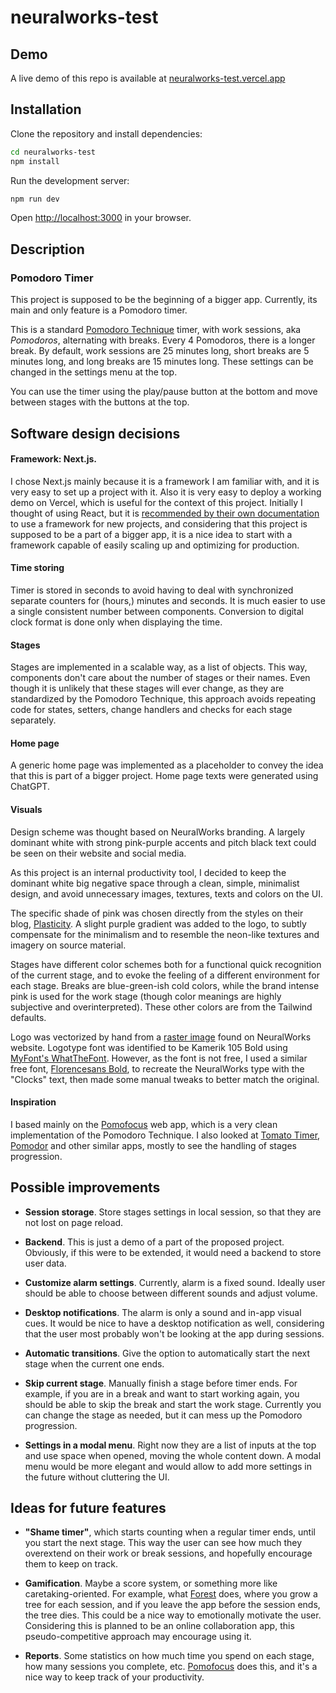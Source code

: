 # neuralworks-test

## Demo
A live demo of this repo is available at [neuralworks-test.vercel.app](https://neuralworks-test.vercel.app/)

## Installation
Clone the repository and install dependencies:
```bash
cd neuralworks-test
npm install
```
Run the development server:
```bash
npm run dev
```
Open [http://localhost:3000](http://localhost:3000) in your browser.

## Description
### Pomodoro Timer
This project is supposed to be the beginning of a bigger app. Currently, its main and only feature is a Pomodoro timer.

This is a standard [Pomodoro Technique](https://en.wikipedia.org/wiki/Pomodoro_Technique) timer, with work sessions, aka *Pomodoros*, alternating with breaks. Every 4 Pomodoros, there is a longer break. By default, work sessions are 25 minutes long, short breaks are 5 minutes long, and long breaks are 15 minutes long. These settings can be changed in the settings menu at the top.

You can use the timer using the play/pause button at the bottom and move between stages with the buttons at the top.

## Software design decisions
#### Framework: Next.js.
I chose Next.js mainly because it is a framework I am familiar with, and it is very easy to set up a project with it. Also it is very easy to deploy a working demo on Vercel, which is useful for the context of this project. Initially I thought of using React, but it is [recommended by their own documentation](https://react.dev/learn/start-a-new-react-project) to use a framework for new projects, and considering that this project is supposed to be a part of a bigger app, it is a nice idea to start with a framework capable of easily scaling up and optimizing for production.

#### Time storing
Timer is stored in seconds to avoid having to deal with synchronized separate counters for (hours,) minutes and seconds. It is much easier to use a single consistent number between components. Conversion to digital clock format is done only when displaying the time.

#### Stages
Stages are implemented in a scalable way, as a list of objects. This way, components don't care about the number of stages or their names. Even though it is unlikely that these stages will ever change, as they are standardized by the Pomodoro Technique, this approach avoids repeating code for states, setters, change handlers and checks for each stage separately.

#### Home page
A generic home page was implemented as a placeholder to convey the idea that this is part of a bigger project. Home page texts were generated using ChatGPT.

#### Visuals
Design scheme was thought based on NeuralWorks branding. A largely dominant white with strong pink-purple accents and pitch black text could be seen on their website and social media.

As this project is an internal productivity tool, I decided to keep the dominant white big negative space through a clean, simple, minimalist design, and avoid unnecessary images, textures, texts and colors on the UI.

The specific shade of pink was chosen directly from the styles on their blog, [Plasticity](https://plasticity.neuralworks.cl/). A slight purple gradient was added to the logo, to subtly compensate for the minimalism and to resemble the neon-like textures and imagery on source material.

Stages have different color schemes both for a functional quick recognition of the current stage, and to evoke the feeling of a different environment for each stage. Breaks are blue-green-ish cold colors, while the brand intense pink is used for the work stage (though color meanings are highly subjective and overinterpreted). These other colors are from the Tailwind defaults.

Logo was vectorized by hand from a [raster image](https://neuralworks.cl/wp-content/uploads/2021/07/logo-2-1024x176.png) found on NeuralWorks website. Logotype font was identified to be Kamerik 105 Bold using [MyFont's WhatTheFont](https://www.myfonts.com/pages/whatthefont). However, as the font is not free, I used a similar free font, [Florencesans Bold](https://www.dafont.com/es/florencesans.font), to recreate the NeuralWorks type with the "Clocks" text, then made some manual tweaks to better match the original.

#### Inspiration
I based mainly on the [Pomofocus](https://pomofocus.io/) web app, which is a very clean implementation of the Pomodoro Technique. I also looked at [Tomato Timer](https://tomato-timer.com/), [Pomodor](https://pomodor.app/timer) and other similar apps, mostly to see the handling of stages progression.

## Possible improvements
- **Session storage**. Store stages settings in local session, so that they are not lost on page reload.

- **Backend**. This is just a demo of a part of the proposed project. Obviously, if this were to be extended, it would need a backend to store user data.

- **Customize alarm settings**. Currently, alarm is a fixed sound. Ideally user should be able to choose between different sounds and adjust volume.

- **Desktop notifications**. The alarm is only a sound and in-app visual cues. It would be nice to have a desktop notification as well, considering that the user most probably won't be looking at the app during sessions.

- **Automatic transitions**. Give the option to automatically start the next stage when the current one ends.

- **Skip current stage**. Manually finish a stage before timer ends. For example, if you are in a break and want to start working again, you should be able to skip the break and start the work stage. Currently you can change the stage as needed, but it can mess up the Pomodoro progression.

- **Settings in a modal menu**. Right now they are a list of inputs at the top and use space when opened, moving the whole content down. A modal menu would be more elegant and would allow to add more settings in the future without cluttering the UI.

## Ideas for future features
- **"Shame timer"**, which starts counting when a regular timer ends, until you start the next stage. This way the user can see how much they overextend on their work or break sessions, and hopefully encourage them to keep on track.

- **Gamification**. Maybe a score system, or something more like caretaking-oriented. For example, what [Forest](https://www.forestapp.cc/) does, where you grow a tree for each session, and if you leave the app before the session ends, the tree dies. This could be a nice way to emotionally motivate the user. Considering this is planned to be an online collaboration app, this pseudo-competitive approach may encourage using it.

- **Reports**. Some statistics on how much time you spend on each stage, how many sessions you complete, etc. [Pomofocus](https://pomofocus.io/) does this, and it's a nice way to keep track of your productivity.